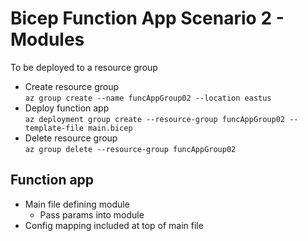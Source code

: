 # Bicep Function App Scenario 2 - Modules
To be deployed to a resource group
- Create resource group  
  `az group create --name funcAppGroup02 --location eastus`
- Deploy function app  
  `az deployment group create --resource-group funcAppGroup02 --template-file main.bicep`
- Delete resource group  
  `az group delete --resource-group funcAppGroup02`

## Function app
- Main file defining module
  - Pass params into module
- Config mapping included at top of main file